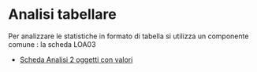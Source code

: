 # Analisi tabellare
Per analizzare le statistiche in formato di tabella si utilizza un componente comune :  la scheda LOA03

- [Scheda Analisi 2 oggetti con valori](Sorgenti/V2/LOCOS/V2LOCOSA03)
